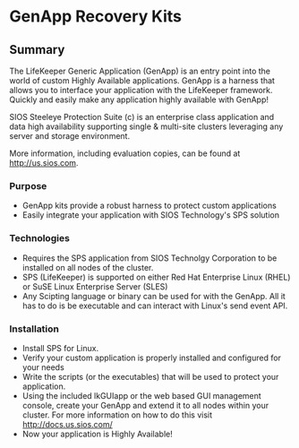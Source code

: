 # GenApp Recovery Kits

## Summary
The LifeKeeper Generic Application (GenApp) is an entry point into the world of custom Highly Available applications. GenApp is a harness that allows you to interface your application with the LifeKeeper framework. Quickly and easily make any application highly available with GenApp!

SIOS Steeleye Protection Suite (c) is an enterprise class application and data high availability supporting single & multi-site clusters leveraging any server and storage environment.

More information, including evaluation copies, can be found at http://us.sios.com.


### Purpose
* GenApp kits provide a robust harness to protect custom applications
* Easily integrate your application with SIOS Technology's SPS solution

### Technologies
* Requires the SPS application from SIOS Technolgy Corporation to be installed on all nodes of the cluster.
* SPS (LifeKeeper) is supported on either Red Hat Enterprise Linux (RHEL) or SuSE Linux Enterprise Server (SLES)
* Any Scipting language or binary can be used for with the GenApp. All it has to do is be executable and can interact with Linux's send event API.

	
### Installation
* Install SPS for Linux.
* Verify your custom application is properly installed and configured for your needs
* Write the scripts (or the executables) that will be used to protect your application.
* Using the included lkGUIapp or the web based GUI management console, create your GenApp and extend it to all nodes within your cluster. For more information on how to do this visit http://docs.us.sios.com/
* Now your application is Highly Available!
